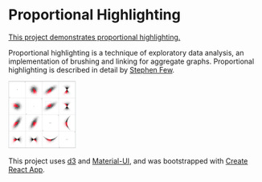 # Proportional Highlighting

[This project demonstrates proportional highlighting.](https://hemanrobinson.github.io/proportional/)

Proportional highlighting is a technique of exploratory data analysis, an implementation of brushing and linking for aggregate graphs. Proportional highlighting is described in detail by [Stephen Few](https://www.perceptualedge.com/articles/visual_business_intelligence/coordinated_highlighting_in_context.pdf).

[![Proportional](src/proportional.png "Brush")](https://hemanrobinson.github.io/proportional/)

This project uses [d3](https://github.com/d3/d3) and [Material-UI](https://github.com/mui-org/material-ui), and was bootstrapped with [Create React App](https://github.com/facebook/create-react-app).

